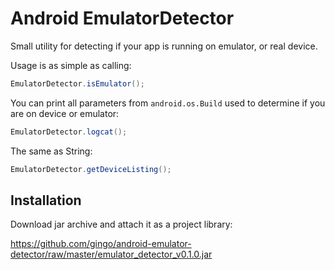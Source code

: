Android EmulatorDetector
=========================

Small utility for detecting if your app is running on emulator, or real device.

Usage is as simple as calling:

```java
EmulatorDetector.isEmulator();
```

You can print all parameters from `android.os.Build` used to determine if you are on device or emulator:

```java
EmulatorDetector.logcat();
```

The same as String:

```java
EmulatorDetector.getDeviceListing();
```

Installation
-------------

Download jar archive and attach it as a project library:

https://github.com/gingo/android-emulator-detector/raw/master/emulator_detector_v0.1.0.jar